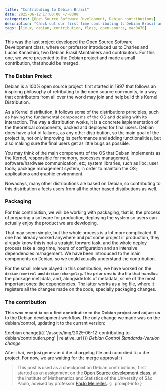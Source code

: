 ```yaml
---
title: "Contributing to Debian Brasil"
date: 2025-06-12 17:00:00 +/-0300
categories: [Open Source Software Development, Debian contributions]
description: "Check out our first time contributing to Debian Brasil and how the experience went"
tags: [linux, debian, contribution, floss, open-source, mac0470]
---
```


This was the last project developed the Open Source Software Development class, where our professor introduced us to Charles and Lucas Kanashiro, two Debian Brasil Maintainers and contributors. For this one, we were presented to the Debian project and made a small contribution, that should be merged.

### The Debian Project

Debian is a 100% open source project, first started in 1997, that follows an inspiring philosophy of retributing to the open source community, in a way that contributors from all over the world may join and help build this Kernel Distribution.

As a Kernel distribution, it follows some of the distributions principles, such as having the fundamental components of the OS and dealing with its interaction. The way a distribution works, it is a concrete implementation of the theoretical components, packed and deployed for final users. Debian does have a lot of failures, as any other distribution, so the main goal of the project is, not only improving its performance and adding functionalities, but also making sure the final users get as little bugs as possible.

You may think of the main components of the OS that Debian implements as the Kernel, responsible for memory, processes management, software/hardware communication, etc; system libraries, such as libc; user tools; package management system, in order to maintain the OS; applications and graphic environment.

Nowadays, many other distributions are based on Debian, so contributing to this distribution affects users from all the other based distributions as well.

### Packaging

For this contribution, we will be working with packaging, that is, the process of preparing a software for production, deploying the system so users can actually enjoy the product we are developing.

That may seem simple, but the whole process is a lot more complicated. If one has already worked anywhere and put some project in production, they already know this is not a straight forward task, and the whole deploy process take a long time, hours of configuration and an intensive dependencies management. We have been introduced to the main components on Debian, so we could actually understand the contribution.

For the small role we played in this contribution, we have worked on the `debian/control` and `debian/changelog`. The prior one is the file that handles the package metadata, and, alongside lots of metadata, some of the most important ones: the dependencies. The latter works as a log file, where it registers all the changes made on the code, specially packaging changes.

### The contribution

This was meant to be a first contribution to the Debian project and adjust us to the Debian development workflow. The only change we made was on the debian/control, updating it to the current version:

![debian change]({{ '/assets/img/2025-06-12-contributing-to-debian/contribution.png' | relative_url }})
_Debian Control Standards-Version change_

After that, we just generate
d the changelog file and commited it to the project. For now, we are waiting for the merge approval :)

> This post is used as a checkpoint on Debian contributions, first started as an assignment on the [Open Source development class](https://uspdigital.usp.br/jupiterweb/obterDisciplina?sgldis=MAC0470&codcur=3122&codhab=5000), at the Institute of Mathematics and Statistics of the University of São Paulo, advised by professor [Paulo Meirelles](https://www.ime.usp.br/~paulormm/).
{: .prompt-info }